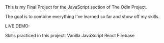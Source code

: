 This is my Final Project for the JavaScript section of The Odin Project. 

The goal is to combine everything I've learned so far and show off my skills.

LIVE DEMO: 

Skills practiced in this project: 
Vanilla JavaScript
React
Firebase